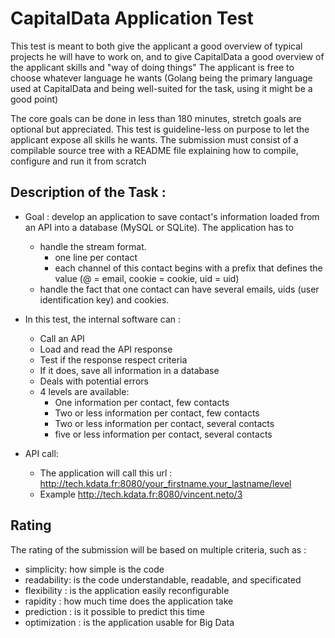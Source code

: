 # CapitalData Application Test

This test is meant to both give the applicant a good overview of typical projects he will have to work on, and to give CapitalData a good overview of the applicant skills and "way of doing things"
The applicant is free to choose whatever language he wants 
(Golang being the primary language used at CapitalData and being well-suited for the task, using it might be a good point)

The core goals can be done in less than 180 minutes, stretch goals are optional but appreciated. This test is guideline-less on purpose to let the applicant expose all skills he wants. 
The submission must consist of a compilable source tree with a README file explaining how to compile, configure and 
run it from scratch

## Description of the Task :

* Goal : develop an application to save contact's information loaded from an API into a database (MySQL or SQLite). The application has to
    * handle the stream format.
         * one line per contact
         * each channel of this contact begins with a prefix that defines the value (@ = email, cookie = cookie, uid = uid)
    * handle the fact that one contact can have several emails, uids (user identification key) and cookies. 

* In this test, the internal software can :
    * Call an API 
    * Load and read the API response
    * Test if the response respect criteria
    * If it does, save all information in a database
    * Deals with potential errors
    * 4 levels are available: 
        * One information per contact, few contacts
        * Two or less information per contact, few contacts
        * Two or less information per contact, several contacts
        * five or less information per contact, several contacts

* API call:
    * The application will call this url : http://tech.kdata.fr:8080/your_firstname.your_lastname/level
    * Example http://tech.kdata.fr:8080/vincent.neto/3

## Rating

The rating of the submission will be based on multiple criteria, such as :

* simplicity: how simple is the code 
* readability: is the code understandable, readable, and specificated
* flexibility : is the application easily reconfigurable
* rapidity : how much time does the application take
* prediction : is it possible to predict this time
* optimization : is the application usable for Big Data 
